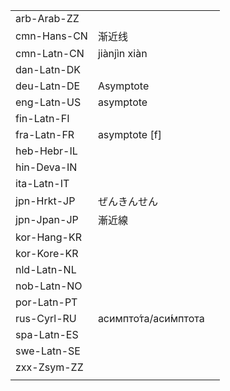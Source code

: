 | | | |
|-|-|-|
| arb-Arab-ZZ |  |  |
| cmn-Hans-CN | 渐近线 |  |
| cmn-Latn-CN | jiànjìn xiàn |  |
| dan-Latn-DK |  |  |
| deu-Latn-DE | Asymptote |  |
| eng-Latn-US | asymptote |  |
| fin-Latn-FI |  |  |
| fra-Latn-FR | asymptote [f] |  |
| heb-Hebr-IL |  |  |
| hin-Deva-IN |  |  |
| ita-Latn-IT |  |  |
| jpn-Hrkt-JP | ぜんきんせん |  |
| jpn-Jpan-JP | 漸近線 |  |
| kor-Hang-KR |  |  |
| kor-Kore-KR |  |  |
| nld-Latn-NL |  |  |
| nob-Latn-NO |  |  |
| por-Latn-PT |  |  |
| rus-Cyrl-RU | асимпто́та/аси́мптота |  |
| spa-Latn-ES |  |  |
| swe-Latn-SE |  |  |
| zxx-Zsym-ZZ |  |  |
|  |  |  |